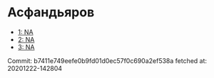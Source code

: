 # Асфандьяров
- [1: NA](1.md)
- [2: NA](2.md)
- [3: NA](3.md)

Commit: b7411e749eefe0b9fd01d0ec57f0c690a2ef538a
 fetched at: 20201222-142804
